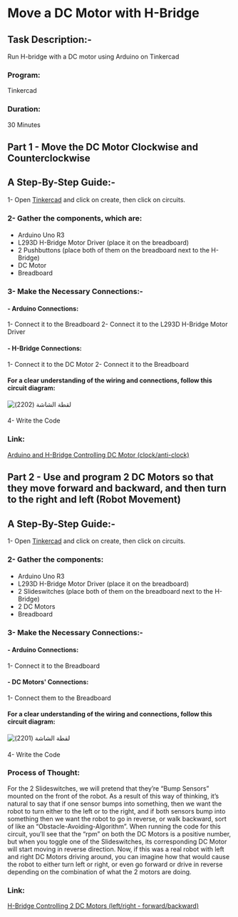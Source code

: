 # Move a DC Motor with H-Bridge
## Task Description:- 
Run H-bridge with a DC motor using Arduino on Tinkercad
#### 
### Program:
Tinkercad
#### 
### Duration:
30 Minutes
#### 
## Part 1 - Move the DC Motor Clockwise and Counterclockwise 
#### 
## A Step-By-Step Guide:-
1- Open [Tinkercad](https://www.tinkercad.com/) and click on create, then click on circuits.
#### 
### 2- Gather the components, which are:
#### 
- Arduino Uno R3
- L293D H-Bridge Motor Driver (place it on the breadboard)
- 2 Pushbuttons (place both of them on the breadboard next to the H-Bridge)
- DC Motor
- Breadboard
#### 
### 3- Make the Necessary Connections:-
#### 
#### - Arduino Connections:
1- Connect it to the Breadboard
2- Connect it to the L293D H-Bridge Motor Driver
#### 
#### - H-Bridge Connections:
1- Connect it to the DC Motor
2- Connect it to the Breadboard
####
#### For a clear understanding of the wiring and connections, follow this circuit diagram:
#### 
![‏‏لقطة الشاشة (2202)](https://github.com/user-attachments/assets/63b9e69f-3acb-42b4-bec7-15393f7af54b)
####
4- Write the Code
#### 
### Link:
[Arduino and H-Bridge Controlling DC Motor (clock/anti-clock)](https://www.tinkercad.com/things/ekcbrObkjsZ-arduino-and-h-bridge-controlling-dc-motor-clockanti-clock)
#### 
## Part 2 - Use and program 2 DC Motors so that they move forward and backward, and then turn to the right and left (Robot Movement)
#### 
## A Step-By-Step Guide:-
1- Open [Tinkercad](https://www.tinkercad.com/) and click on create, then click on circuits.
#### 
### 2- Gather the components:
#### 
- Arduino Uno R3
- L293D H-Bridge Motor Driver (place it on the breadboard)
- 2 Slideswitches (place both of them on the breadboard next to the H-Bridge)
- 2 DC Motors
- Breadboard
#### 
### 3- Make the Necessary Connections:-
#### 
#### - Arduino Connections:
1- Connect it to the Breadboard
####
#### - DC Motors' Connections:
1- Connect them to the Breadboard
#### 
#### For a clear understanding of the wiring and connections, follow this circuit diagram:
#### 
![‏‏لقطة الشاشة (2201)](https://github.com/user-attachments/assets/2997bab6-faad-4bbb-b4ee-ea1cc55a0806)
####
4- Write the Code
#### 
### Process of Thought:
For the 2 Slideswitches, we will pretend that they’re “Bump Sensors” mounted on the front of the robot. As a result of this way of thinking, it’s natural to say that if one sensor bumps into something, then we want the robot to turn either to the left or to the right, and if both sensors bump into something then we want the robot to go in reverse, or walk backward, sort of like an “Obstacle-Avoiding-Algorithm”. When running the code for this circuit, you’ll see that the “rpm” on both the DC Motors is a positive number, but when you toggle one of the Slideswitches, its corresponding DC Motor will start moving in reverse direction. Now, if this was a real robot with left and right DC Motors driving around, you can imagine how that would cause the robot to either turn left or right, or even go forward or drive in reverse depending on the combination of what the 2 motors are doing.
#### 
### Link:
[H-Bridge Controlling 2 DC Motors (left/right - forward/backward)](https://www.tinkercad.com/things/01jYXr3Pisy-h-bridge-controlling-2-dc-motors-leftright-forwardbackward)
#### 
